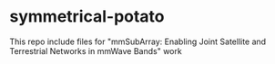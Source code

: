 # symmetrical-potato
This repo include files for "mmSubArray: Enabling Joint Satellite and Terrestrial Networks in mmWave Bands" work
